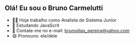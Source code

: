 ## Olá! Eu sou o Bruno Carmelutti

- 👨‍💻  Hoje trabalho como  Analista de Sistema Junior
- 🌱 Estudando JavaScrit
- 📧 Contate-me no e-mail: brunodias_pereira@yahoo.com
- 😄 Pronouns: ele/dele

